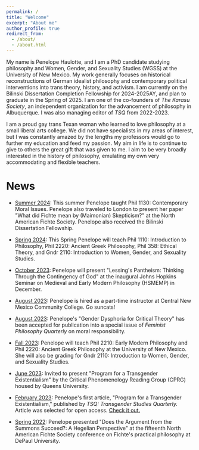 ```yaml
---
permalink: /
title: "Welcome"
excerpt: "About me"
author_profile: true
redirect_from: 
  - /about/
  - /about.html
---
```


My name is Penelope Haulotte, and I am a PhD candidate studying philosophy and Women, Gender, and Sexuality Studies (WGSS) at the University of New Mexico. My work generally focuses on historical reconstructions of German idealist philosophy and contemporary political interventions into trans theory, history, and activism. I am currently on the Bilinski Dissertation Completion Fellowship for 2024-2025AY, and plan to graduate in the Spring of 2025. I am one of the co-founders of _The Karasu Society_, an independent organization for the advancement of philosophy in Albuquerque. I was also managing editor of _TSQ_ from 2022-2023.

I am a proud gay trans Texan woman who learned to love philosophy at a small liberal arts college. We did not have specialists in my areas of interest, but I was constantly amazed by the lengths my professors would go to further my education and feed my passion. My aim in life is to continue to give to others the great gift that was given to me. I aim to be very broadly interested in the history of philosophy, emulating my own very accommodating and flexible teachers.

News
======
- <u>Summer 2024</u>: This summer Penelope taught Phil 1130: Contemporary Moral Issues. Penelope also traveled to London to present her paper "What did Fichte mean by (Maimonian) Skepticism?" at the North American Fichte Society. Penelope also received the Bilinski Dissertation Fellowship.

- <u>Spring 2024</u>: This Spring Penelope will teach Phil 1110: Introduction to Philosophy, Phil 2220: Ancient Greek Philosophy, Phil 358: Ethical Theory, and Gndr 2110: Introduction to Women, Gender, and Sexuality Studies. 

- <u>October 2023</u>: Penelope will present "Lessing's Pantheism: Thinking Through the Contingency of God" at the inaugural Johns Hopkins Seminar on Medieval and Early Modern Philosophy (HSMEMP) in December. 

- <u>August 2023</u>: Penelope is hired as a part-time instructor at Central New Mexico Community College. Go suncats!
  
- <u>August 2023</u>: Penelope's "Gender Dysphoria for Critical Theory" has been accepted for publication into a special issue of _Feminist Philosophy Quarterly_ on moral responsibility.

- <u>Fall 2023</u>: Penelope will teach Phil 2210: Early Modern Philosophy and Phil 2220: Ancient Greek Philosophy at the University of New Mexico. She will also be grading for Gndr 2110: Introduction to Women, Gender, and Sexuality Studies.

- <u>June 2023</u>: Invited to present "Program for a Transgender Existentialism" by the Critical Phenomenology Reading Group (CPRG) housed by Queens University. 

- <u>February 2023</u>: Penelope's first article, "Program for a Transgender Existentialism," published by _TSQ: Transgender Studies Quarterly._ Article was selected for open access. [Check it out.](https://read.dukeupress.edu/tsq/article/10/1/32/357429/Program-for-a-Transgender-Existentialism)

- <u>Spring 2022</u>: Penelope presented "Does the Argument from the Summons Succeed?: A Hegelian Perspective" at the fifteenth North American Fichte Society conference on Fichte's practical philosophy at DePaul University. 
